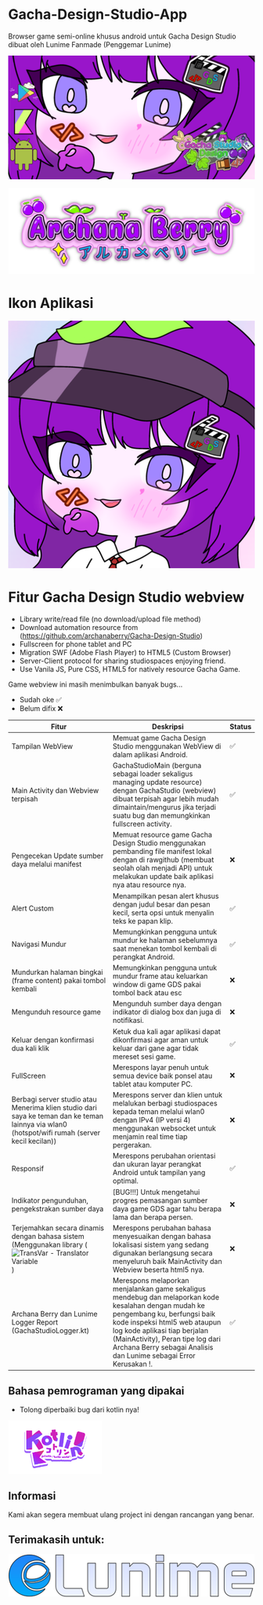 # Gacha-Design-Studio-App
Browser game semi-online khusus android untuk Gacha Design Studio dibuat oleh Lunime Fanmade (Penggemar Lunime)

![Banner](archanaberry/Banner.png)

![Archana Berry Developer Game](archanaberry/archanaberry.png)

# Ikon Aplikasi
![Gacha Desing Studio](archanaberry/icon.png)

# Fitur Gacha Design Studio webview
* Library write/read file (no download/upload file method)
* Download automation resource from (https://github.com/archanaberry/Gacha-Design-Studio)
* Fullscreen for phone tablet and PC
* Migration SWF (Adobe Flash Player) to HTML5 (Custom Browser)
* Server-Client protocol for sharing studiospaces enjoying friend.
* Use Vanila JS, Pure CSS, HTML5 for natively resource Gacha Game.

Game webview ini masih menimbulkan banyak bugs...
* Sudah oke ✅
* Belum difix ❌

| Fitur                     | Deskripsi                                                                                                        | Status |
|---------------------------|------------------------------------------------------------------------------------------------------------------|--------|
| Tampilan WebView          | Memuat game Gacha Design Studio menggunakan WebView di dalam aplikasi Android.                                  | ✅ |
| Main Activity dan Webview terpisah              | GachaStudioMain (berguna sebagai loader sekaligus managing update resource) dengan GachaStudio (webview) dibuat terpisah agar lebih mudah dimaintain/mengurus jika terjadi suatu bug dan memungkinkan fullscreen activity.           | ✅ |
| Pengecekan Update sumber daya melalui manifest         | Memuat resource game Gacha Design Studio menggunakan pembanding file manifest lokal dengan di rawgithub (membuat seolah olah menjadi API) untuk melakukan update baik aplikasi nya atau resource nya.                                | ❌ |
| Alert Custom              | Menampilkan pesan alert khusus dengan judul besar dan pesan kecil, serta opsi untuk menyalin teks ke papan klip. | ✅ |
| Navigasi Mundur           | Memungkinkan pengguna untuk mundur ke halaman sebelumnya saat menekan tombol kembali di perangkat Android.       | ✅ |
| Mundurkan halaman bingkai (frame content) pakai tombol kembali        | Memungkinkan pengguna untuk mundur frame atau keluarkan window di game GDS pakai tombol back atau esc       | ❌ |
| Mengunduh resource game    | Mengunduh sumber daya dengan indikator di dialog box dan juga di notifikasi.             | ❌ |
| Keluar dengan konfirmasi dua kali klik      | Ketuk dua kali agar aplikasi dapat dikonfirmasi agar aman untuk keluar dari gane agar tidak mereset sesi game.         | ✅ |
| FullScreen                 | Merespons layar penuh untuk semua device baik ponsel atau tablet atau komputer PC.                   | ❌ |
| Berbagi server studio atau Menerima klien studio dari saya ke teman dan ke teman lainnya via wlan0 (hotspot/wifi rumah (server kecil kecilan))               | Merespons server dan klien untuk melalukan berbagi studiospaces kepada teman melalui wlan0 dengan IPv4 (IP versi 4) menggunakan websocket untuk menjamin real time tiap pergerakan.              | ❌ |
| Responsif                 | Merespons perubahan orientasi dan ukuran layar perangkat Android untuk tampilan yang optimal.                   | ✅ |
| Indikator pengunduhan, pengekstrakan sumber daya         | [BUG!!!] Untuk mengetahui progres pemasangan sumber daya game GDS agar tahu berapa lama dan berapa persen.       | ❌ |
| Terjemahkan secara dinamis dengan bahasa sistem (Menggunakan library ( ![TransVar - Translator Variable](https://github.com/archanaberry/transvar) )                | Merespons perubahan bahasa menyesuaikan dengan bahasa lokalisasi sistem yang sedang digunakan berlangsung secara menyeluruh baik MainActivity dan Webview beserta html5 nya.              | ❌ |
| Archana Berry dan Lunime Logger Report (GachaStudioLogger.kt)                | Merespons melaporkan menjalankan game sekaligus mendebug dan melaporkan kode kesalahan dengan mudah ke pengembang ku, berfungsi baik kode inspeksi html5 web ataupun log kode aplikasi tiap berjalan (MainActivity), Peran tipe log dari Archana Berry sebagai Analisis dan Lunime sebagai Error Kerusakan !.               | ✅ |

## Bahasa pemrograman yang dipakai
* Tolong diperbaiki bug dari kotlin nya!
<img src="archanaberry/Kotlin.png" alt="Menggunakan kotlin sebagai program utama" width="192" height="108">

## Informasi 
Kami akan segera membuat ulang project ini dengan rancangan yang benar.

## Terimakasih untuk:
![lunime credits arts (open source but don't forget to remember her :>)](archanaberry/lunime.svg)
